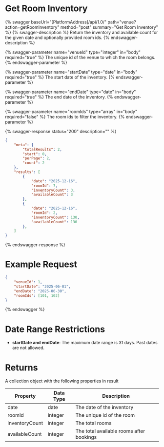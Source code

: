 # Get Room Inventory

{% swagger baseUrl="[PlatformAddress]/api/1.0/" path="venue?action=getRoomInventory" method="post" summary="Get Room Inventory" %}
{% swagger-description %}
Return the inventory and available count for the given date and optionally provided room ids.
{% endswagger-description %}

{% swagger-parameter name="venueId" type="integer" in="body" required="true" %}
The unique id of the venue to which the room belongs.
{% endswagger-parameter %}

{% swagger-parameter name="startDate" type="date" in="body" required="true" %}
The start date of the inventory.
{% endswagger-parameter %}

{% swagger-parameter name="endDate" type="date" in="body" required="true" %}
The end date of the inventory.
{% endswagger-parameter %}

{% swagger-parameter name="roomIds" type="array" in="body" required="false" %}
The room ids to filter the inventory.
{% endswagger-parameter %}

{% swagger-response status="200" description="" %}
```json
{
    "meta": {
        "totalResults": 2,
        "start": 0,
        "perPage": 2,
        "count": 2
    },
    "results": [
        {
            "date": "2025-12-16",
            "roomId": 7,
            "inventoryCount": 3,
            "availableCount": 3
        },
        {
            "date": "2025-12-16",
            "roomId": 2,
            "inventoryCount": 130,
            "availableCount": 130
        },
    ]
}

```
{% endswagger-response %}

# Example Request
```json
{
    "venueId": 1,
    "startDate": "2025-06-01",
    "endDate": "2025-06-30",
    "roomIds": [101, 102]
}
```
{% endswagger %}

# Date Range Restrictions

- **startDate and endDate**: The maximum date range is 31 days. Past dates are not allowed.

# Returns

A collection object with the following properties in result

| Property        | Data Type | Description                              |
|-----------------|-----------|------------------------------------------|
| date            | date    | The date of the inventory                |
| roomId          | integer   | The unique id of the room                |
| inventoryCount  | integer   | The total rooms                          |
| availableCount  | integer   | The total available rooms after bookings |
